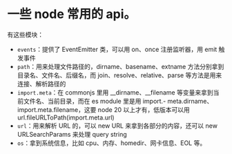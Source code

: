 # 一些 node 常用的 api。

有这些模块：

- `events`：提供了 EventEmitter 类，可以用 on、once 注册监听器，用 emit 触发事件
- `path`：用来处理文件路径的，dirname、basename、extname 方法分别拿到目录名、文件名、后缀名，而 join、resolve、relative、parse 等方法是用来连接、解析路径的
- `import.meta`：在 commonjs 里用 __dirname、__filename 等变量来拿到当前文件名、当前目录，而在 es module 里是用 import.- meta.dirname、import.meta.filename，这要 node 20 以上才有，低版本可以用 url.fileURLToPath(import.meta.url)
- `url`：用来解析 URL 的，可以 new URL 来拿到各部分的内容，还可以 new URLSearchParams 来处理 query string
- `os`：拿到系统信息，比如 cpu、内存、homedir、网卡信息、EOL 等。